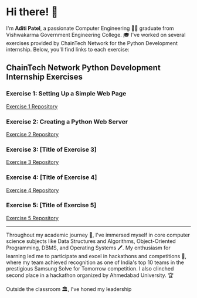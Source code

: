 # Hi there! 👋

I'm **Aditi Patel**, a passionate Computer Engineering 👩‍💻 graduate from Vishwakarma Government Engineering College. 🎓 I've worked on several exercises provided by ChainTech Network for the Python Development internship. Below, you'll find links to each exercise:

## ChainTech Network Python Development Internship Exercises

### Exercise 1: Setting Up a Simple Web Page
[Exercise 1 Repository](#Link)

### Exercise 2: Creating a Python Web Server
[Exercise 2 Repository](#Link)

### Exercise 3: [Title of Exercise 3]
[Exercise 3 Repository](#Link)

### Exercise 4: [Title of Exercise 4]
[Exercise 4 Repository](#Link)

### Exercise 5: [Title of Exercise 5]
[Exercise 5 Repository](#Link)

---

Throughout my academic journey 📖, I've immersed myself in core computer science subjects like Data Structures and Algorithms, Object-Oriented Programming, DBMS, and Operating Systems 🖊️. My enthusiasm for learning led me to participate and excel in hackathons and competitions 🎯, where my team achieved recognition as one of India's top 10 teams in the prestigious Samsung Solve for Tomorrow competition. I also clinched second place in a hackathon organized by Ahmedabad University. 🏆

Outside the classroom 🏛️, I've honed my leadership
